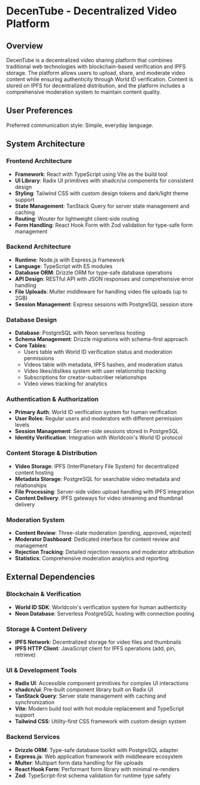 # DecenTube - Decentralized Video Platform

## Overview

DecenTube is a decentralized video sharing platform that combines traditional web technologies with blockchain-based verification and IPFS storage. The platform allows users to upload, share, and moderate video content while ensuring authenticity through World ID verification. Content is stored on IPFS for decentralized distribution, and the platform includes a comprehensive moderation system to maintain content quality.

## User Preferences

Preferred communication style: Simple, everyday language.

## System Architecture

### Frontend Architecture
- **Framework**: React with TypeScript using Vite as the build tool
- **UI Library**: Radix UI primitives with shadcn/ui components for consistent design
- **Styling**: Tailwind CSS with custom design tokens and dark/light theme support
- **State Management**: TanStack Query for server state management and caching
- **Routing**: Wouter for lightweight client-side routing
- **Form Handling**: React Hook Form with Zod validation for type-safe form management

### Backend Architecture
- **Runtime**: Node.js with Express.js framework
- **Language**: TypeScript with ES modules
- **Database ORM**: Drizzle ORM for type-safe database operations
- **API Design**: RESTful API with JSON responses and comprehensive error handling
- **File Uploads**: Multer middleware for handling video file uploads (up to 2GB)
- **Session Management**: Express sessions with PostgreSQL session store

### Database Design
- **Database**: PostgreSQL with Neon serverless hosting
- **Schema Management**: Drizzle migrations with schema-first approach
- **Core Tables**:
  - Users table with World ID verification status and moderation permissions
  - Videos table with metadata, IPFS hashes, and moderation status
  - Video likes/dislikes system with user relationship tracking
  - Subscriptions for creator-subscriber relationships
  - Video views tracking for analytics

### Authentication & Authorization
- **Primary Auth**: World ID verification system for human verification
- **User Roles**: Regular users and moderators with different permission levels
- **Session Management**: Server-side sessions stored in PostgreSQL
- **Identity Verification**: Integration with Worldcoin's World ID protocol

### Content Storage & Distribution
- **Video Storage**: IPFS (InterPlanetary File System) for decentralized content hosting
- **Metadata Storage**: PostgreSQL for searchable video metadata and relationships
- **File Processing**: Server-side video upload handling with IPFS integration
- **Content Delivery**: IPFS gateways for video streaming and thumbnail delivery

### Moderation System
- **Content Review**: Three-state moderation (pending, approved, rejected)
- **Moderator Dashboard**: Dedicated interface for content review and management
- **Rejection Tracking**: Detailed rejection reasons and moderator attribution
- **Statistics**: Comprehensive moderation analytics and reporting

## External Dependencies

### Blockchain & Verification
- **World ID SDK**: Worldcoin's verification system for human authenticity
- **Neon Database**: Serverless PostgreSQL hosting with connection pooling

### Storage & Content Delivery
- **IPFS Network**: Decentralized storage for video files and thumbnails
- **IPFS HTTP Client**: JavaScript client for IPFS operations (add, pin, retrieve)

### UI & Development Tools
- **Radix UI**: Accessible component primitives for complex UI interactions
- **shadcn/ui**: Pre-built component library built on Radix UI
- **TanStack Query**: Server state management with caching and synchronization
- **Vite**: Modern build tool with hot module replacement and TypeScript support
- **Tailwind CSS**: Utility-first CSS framework with custom design system

### Backend Services
- **Drizzle ORM**: Type-safe database toolkit with PostgreSQL adapter
- **Express.js**: Web application framework with middleware ecosystem
- **Multer**: Multipart form data handling for file uploads
- **React Hook Form**: Performant form library with minimal re-renders
- **Zod**: TypeScript-first schema validation for runtime type safety